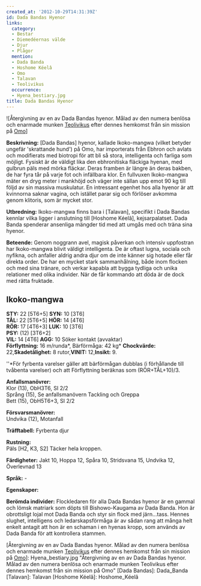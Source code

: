 ```yaml
---
created_at: '2012-10-29T14:31:39Z'
id: Dada Bandas Hyenor
links:
  category:
  - Bestar
  - Diemedéernas välde
  - Djur
  - Plågor
  mention:
  - Dada Banda
  - Hoshome Kéelâ
  - Omo
  - Talavan
  - Teolivikus
  occurrence:
  - Hyena_bestiary.jpg
title: Dada Bandas Hyenor
---
```


![Återgivning av en av Dada Bandas hyenor. Målad av den numera benlösa och enarmade munken
[Teolivikus] efter dennes hemkomst från sin mission på [Omo]]

**Beskrivning:** [Dada Bandas] hyenor, kallade Ikoko-mangwa (vilket betyder ungefär 'skrattande
hund') på Omo, har importerats från Ebhron och avlats och modifierats med biotropi för att bli så
stora, intelligenta och farliga som möjligt. Fysiskt är de väldigt lika den ebhronitiska fläckiga
hyenan, med gulbrun päls med mörka fläckar. Deras framben är längre än deras bakben, de har fyra tår
på varje fot och infällbara klor. En fullvuxen Ikoko-mangwa mäter en dryg meter i mankhöjd och väger
inte sällan upp emot 90 kg till följd av sin massiva muskulatur. En intressant egenhet hos alla
hyenor är att kvinnorna saknar vagina, och istället parar sig och förlöser avkomma genom klitoris,
som är mycket stor.

**Utbredning:** Ikoko-mangwa finns bara i [Talavan], specifikt i Dada Bandas kennlar vilka ligger i
anslutning till [Hoshome Kéelâ], kejsarpalatset. Dada Banda spenderar ansenliga mängder tid med att
umgås med och träna sina hyenor.

**Beteende:** Genom noggrann avel, magisk påverkan och intensiv uppfostran har Ikoko-mangwa blivit
väldigt intelligenta. De är oftast lugna, sociala och nyfikna, och anfaller aldrig andra djur om de
inte känner sig hotade eller får direkta order. De har en mycket stark sammanhålning, både inom
flocken och med sina tränare, och verkar kapabla att bygga tydliga och unika relationer med olika
individer. När de får kommando att döda är de dock med rätta fruktade.

Ikoko-mangwa
------------

**STY:** 22 \[5T6+5\] **SYN:** 10 \[3T6\]\
**TÅL:** 22 \[5T6+5\] **HÖR:** 14 \[4T6\]\
**RÖR:** 17 \[4T6+3\] **LUK:** 10 \[3T6\]\
**PSY:** (12) \[3T6+2\]\
**VIL:** 14 \[4T6\] **AGG:** 10 Söker kontakt (avvaktar)\
**Förflyttning:** 16 m/runda\*, Bärförmåga: 42 kg\* **Chockvärde:** 22,**Skadetålighet:** 8
rutor,**VINIT:** 12,**Insikt:** 9.

''\*För fyrbenta varelser gäller att bärförmågan dubblas (i förhållande till tvåbenta varelser) och
att Förflyttning beräknas som (RÖR+TÅL+10)/3.

**Anfallsmanövrer:**\
Klor (13), ObH3T6, SI 2/2\
Språng (15), Se anfallsmanövern Tackling och Greppa\
Bett (15), ObH5T6+3, SI 2/2

**Försvarsmanövrer:**\
Undvika (12), Motanfall

**Träfftabell:** Fyrbenta djur

**Rustning:**\
Päls \[H2, K3, S2\] Täcker hela kroppen.

**Färdigheter:** Jakt 10, Hoppa 12, Spåra 10, Stridsvana 15, Undvika 12, Överlevnad 13

**Språk:** -

**Egenskaper:**

**Berömda individer:** Flockledaren för alla Dada Bandas hyenor är en gammal och lömsk matriark som
döpts till Bishowo-Kaugama av Dada Banda. Hon är obrottsligt lojal mot Dada Banda och styr sin flock
med järn...tass. Hennes slughet, intelligens och ledarskapsförmåga är av sådan rang att många helt
enkelt antagit att hon är en schaman i en hyenas kropp, som används av Dada Banda för att
kontrollera stammen.

  [Teolivikus]: Teolivikus
  [Omo]: Omo
  [Återgivning av en av Dada Bandas hyenor. Målad av den numera benlösa och enarmade munken [Teolivikus] efter dennes hemkomst från sin mission på [Omo]]:
    Hyena_bestiary.jpg
    "Återgivning av en av Dada Bandas hyenor. Målad av den numera benlösa och enarmade munken Teolivikus efter dennes hemkomst från sin mission på Omo"
  [Dada Bandas]: Dada_Banda
  [Talavan]: Talavan
  [Hoshome Kéelâ]: Hoshome_Kéelâ